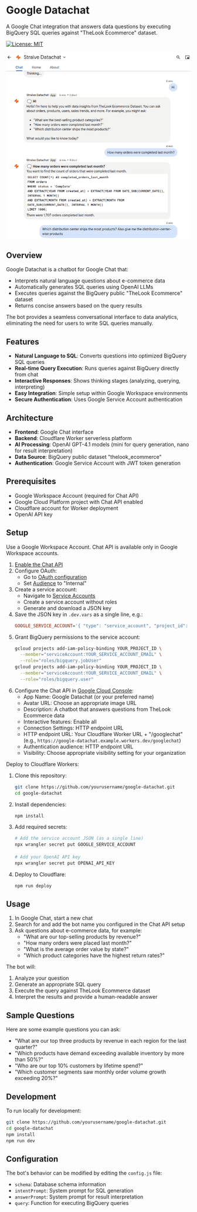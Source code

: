 # Google Datachat

A Google Chat integration that answers data questions by executing BigQuery SQL queries against "TheLook Ecommerce" dataset.

[![License: MIT](https://img.shields.io/badge/License-MIT-blue.svg)](LICENSE)

![Screenshot](screenshot.webp)

## Overview

Google Datachat is a chatbot for Google Chat that:

- Interprets natural language questions about e-commerce data
- Automatically generates SQL queries using OpenAI LLMs
- Executes queries against the BigQuery public "TheLook Ecommerce" dataset
- Returns concise answers based on the query results

The bot provides a seamless conversational interface to data analytics, eliminating the need for users to write SQL queries manually.

## Features

- **Natural Language to SQL**: Converts questions into optimized BigQuery SQL queries
- **Real-time Query Execution**: Runs queries against BigQuery directly from chat
- **Interactive Responses**: Shows thinking stages (analyzing, querying, interpreting)
- **Easy Integration**: Simple setup within Google Workspace environments
- **Secure Authentication**: Uses Google Service Account authentication

## Architecture

- **Frontend**: Google Chat interface
- **Backend**: Cloudflare Worker serverless platform
- **AI Processing**: OpenAI GPT-4.1 models (mini for query generation, nano for result interpretation)
- **Data Source**: BigQuery public dataset "thelook_ecommerce"
- **Authentication**: Google Service Account with JWT token generation

## Prerequisites

- Google Workspace Account (required for Chat API)
- Google Cloud Platform project with Chat API enabled
- Cloudflare account for Worker deployment
- OpenAI API key

## Setup

Use a Google Workspace Account. Chat API is available only in Google Workspace accounts.

<!--

This application is deployed by $ADMIN at
https://console.cloud.google.com/home/dashboard?authuser=2&project=straive-datachat
-->

1. [Enable the Chat API](https://console.cloud.google.com/flows/enableapi?apiid=chat.googleapis.com)
2. Configure OAuth:
   - Go to [OAuth configuration](https://console.cloud.google.com/auth/overview/create)
   - Set [Audience](https://console.cloud.google.com/auth/audience) to "Internal"
3. Create a service account:
   - Navigate to [Service Accounts](https://console.cloud.google.com/iam-admin/serviceaccounts/create)
   - Create a service account without roles
   - Generate and download a JSON key
   <!-- I used this configuration:
   - Name: Offline
   - Email: offline@straive-datachat.iam.gserviceaccount.com
   - No roles or users
   - Link: https://console.cloud.google.com/iam-admin/serviceaccounts/details/103936132819337995173?inv=1&invt=AbxtxA&project=comms-apps
     -->
4. Save the JSON key in `.dev.vars` as a single line, e.g.:
   ```ini
   GOOGLE_SERVICE_ACCOUNT='{ "type": "service_account", "project_id": "...", ... }'
   ```
5. Grant BigQuery permissions to the service account:
   ```bash
   gcloud projects add-iam-policy-binding YOUR_PROJECT_ID \
     --member="serviceAccount:YOUR_SERVICE_ACCOUNT_EMAIL" \
     --role="roles/bigquery.jobUser"
   gcloud projects add-iam-policy-binding YOUR_PROJECT_ID \
     --member="serviceAccount:YOUR_SERVICE_ACCOUNT_EMAIL" \
     --role="roles/bigquery.user"
   ```
6. Configure the Chat API in [Google Cloud Console](https://console.cloud.google.com/apis/api/chat.googleapis.com/hangouts-chat):
   - App Name: Google Datachat (or your preferred name)
   - Avatar URL: Choose an appropriate image URL
   - Description: A chatbot that answers questions from TheLook Ecommerce data
   - Interactive features: Enable all
   - Connection Settings: HTTP endpoint URL
   - HTTP endpoint URL: Your Cloudflare Worker URL + "/googlechat" (e.g., `https://google-datachat.example.workers.dev/googlechat`)
   - Authentication audience: HTTP endpoint URL
   - Visibility: Choose appropriate visibility setting for your organization
   <!-- I used this configuration:
   - App Name: Straive Datachat
   - Avatar URL: `https://encrypted-tbn0.gstatic.com/images?q=tbn:ANd9GcSCPpb1Hpdia-kMDmeGQOCgxplz2m_EUPbWsw&s`
   - Description: Check your Service Desk ticket status
   - Interactive features: Enable everything
   - Connection Settings: HTTP endpoint URL
   - HTTP endpoint URL: `https://google-datachat.sanand.workers.dev/googlechat`
   - App home URL: `https://google-datachat.sanand.workers.dev/`
   - Authentication audience: HTTP endpoint URL
   - Visibility: Make chat available to specific people and groups in Straive.com (add users, comma-separated)
   - Logs: Log errors to Logging
     -->

Deploy to Cloudflare Workers:

1. Clone this repository:

   ```bash
   git clone https://github.com/yourusername/google-datachat.git
   cd google-datachat
   ```

2. Install dependencies:

   ```bash
   npm install
   ```

3. Add required secrets:

   ```bash
   # Add the service account JSON (as a single line)
   npx wrangler secret put GOOGLE_SERVICE_ACCOUNT

   # Add your OpenAI API key
   npx wrangler secret put OPENAI_API_KEY
   ```

4. Deploy to Cloudflare:
   ```bash
   npm run deploy
   ```

## Usage

1. In Google Chat, start a new chat
2. Search for and add the bot name you configured in the Chat API setup
3. Ask questions about e-commerce data, for example:
   - "What are our top-selling products by revenue?"
   - "How many orders were placed last month?"
   - "What is the average order value by state?"
   - "Which product categories have the highest return rates?"

The bot will:

1. Analyze your question
2. Generate an appropriate SQL query
3. Execute the query against TheLook Ecommerce dataset
4. Interpret the results and provide a human-readable answer


## Sample Questions

Here are some example questions you can ask:

- "What are our top three products by revenue in each region for the last quarter?"
- "Which products have demand exceeding available inventory by more than 50%?"
- "Who are our top 10% customers by lifetime spend?"
- "Which customer segments saw monthly order volume growth exceeding 20%?"

## Development

To run locally for development:

```bash
git clone https://github.com/yourusername/google-datachat.git
cd google-datachat
npm install
npm run dev
```

## Configuration

The bot's behavior can be modified by editing the `config.js` file:

- `schema`: Database schema information
- `intentPrompt`: System prompt for SQL generation
- `answerPrompt`: System prompt for result interpretation
- `query`: Function for executing BigQuery queries
